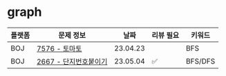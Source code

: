 # graph
| 플랫폼 | 문제 정보 | 날짜       | 리뷰 필요 | 키워드 |
|------|-----|----------|-------|-----|
| BOJ | [7576 - 토마토](https://www.acmicpc.net/problem/7576) | 23.04.23 |       | BFS |
| BOJ | [2667 - 단지번호붙이기](https://www.acmicpc.net/problem/2667) | 23.05.04 | ✅     | BFS/DFS |
